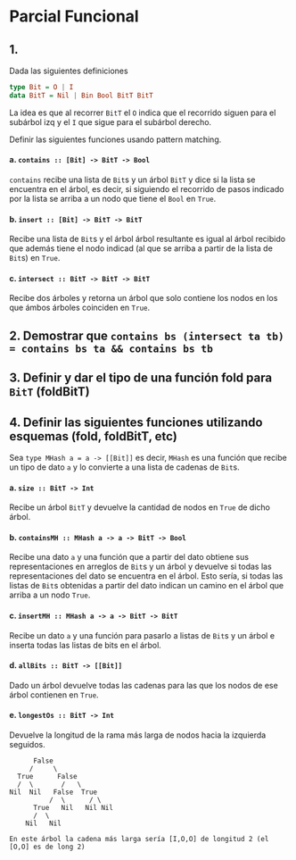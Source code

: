 # Parcial Funcional

## 1.
Dada las siguientes definiciones
```haskell
type Bit = O | I
data BitT = Nil | Bin Bool BitT BitT
```
La idea es que al recorrer `BitT` el `O` indica que el recorrido siguen para el 
subárbol izq y el `I` que sigue para el subárbol derecho.

Definir las siguientes funciones usando pattern matching.

#### a. `contains :: [Bit] -> BitT -> Bool`
`contains` recibe una lista de `Bit`s y un árbol `BitT` y dice si la lista se 
encuentra en el árbol, es decir, si siguiendo el recorrido de pasos indicado 
por la lista se arriba a un nodo que tiene el `Bool` en `True`.

#### b. `insert :: [Bit] -> BitT -> BitT`
Recibe una lista de `Bit`s y el árbol árbol resultante es igual al árbol 
recibido que además tiene el nodo indicad (al que se arriba a partir de la 
lista de `Bit`s) en `True`.

#### c. `intersect :: BitT -> BitT -> BitT`
Recibe dos árboles y retorna un árbol que solo contiene los nodos en los que 
ámbos árboles coinciden en `True`.


## 2. Demostrar que `contains bs (intersect ta tb) = contains bs ta && contains bs tb`

## 3. Definir y dar el tipo de una función **fold** para `BitT` (**foldBitT**)

## 4. Definir las siguientes funciones utilizando esquemas (**fold**, **foldBitT**, etc)

Sea `type MHash a = a -> [[Bit]]` es decir, `MHash` es una función que recibe un 
tipo de dato `a` y lo convierte a una lista de cadenas de `Bit`s.


#### a. `size :: BitT -> Int`
Recibe un árbol `BitT` y devuelve la cantidad de nodos en `True` de dicho 
árbol.

#### b. `containsMH :: MHash a -> a -> BitT -> Bool`
Recibe una dato `a` y una función que a partir del dato obtiene sus 
representaciones en arreglos de `Bit`s y un árbol y devuelve si todas las
representaciones del dato se encuentra en el árbol. Esto sería, si todas las
listas de `Bit`s obtenidas a partir del dato indican un camino en el árbol
que arriba a un nodo `True`.

#### c. `insertMH :: MHash a -> a -> BitT -> BitT`
Recibe un dato `a` y una función para pasarlo a listas de `Bit`s y un árbol
e inserta todas las listas de bits en el árbol.

#### d. `allBits :: BitT -> [[Bit]]`
Dado un árbol devuelve todas las cadenas para las que los nodos de ese árbol 
contienen en `True`.

#### e. `longestOs :: BitT -> Int`
Devuelve la longitud de la rama más larga de nodos hacia la izquierda seguidos.

```
      False
     /     \
  True      False
  /  \       /   \
Nil  Nil   False  True
          /  \      / \
      True   Nil   Nil Nil
      /  \
    Nil   Nil

En este árbol la cadena más larga sería [I,O,O] de longitud 2 (el [O,O] es de long 2)
```
